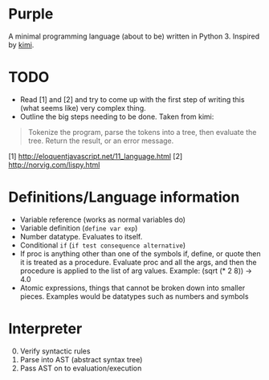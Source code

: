 # Purple
A minimal programming language (about to be) written in Python 3. Inspired by [kimi](https://github.com/vakila/kimi).

# TODO
- Read [1] and [2] and try to come up with the first step of writing this (what seems like) very complex thing.
- Outline the big steps needing to be done. Taken from kimi:
>Tokenize the program, parse the tokens into a tree, then evaluate the tree. Return the result, or an error message.

[1] http://eloquentjavascript.net/11_language.html
[2] http://norvig.com/lispy.html

# Definitions/Language information
- Variable reference (works as normal variables do)
- Variable definition (`define var exp`)
- Number datatype. Evaluates to itself.
- Conditional `if` (`if test consequence alternative`)
- If proc is anything other than one of the symbols if, define, or quote then it is treated as a procedure. Evaluate proc and all the args, and then the procedure is applied to the list of arg values. Example: (sqrt (* 2 8)) -> 4.0 
- Atomic expressions, things that cannot be broken down into smaller pieces. Examples would be datatypes such as numbers and symbols

# Interpreter
0. Verify syntactic rules
0. Parse into AST (abstract syntax tree)
0. Pass AST on to evaluation/execution

